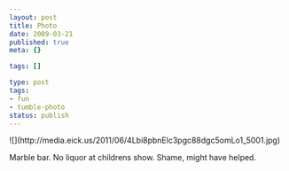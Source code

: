 ```yaml
---
layout: post
title: Photo
date: 2009-03-21
published: true
meta: {}

tags: []

type: post
tags:
- fun
- tumble-photo
status: publish
---
```

<div class="figure">            ![](http://media.eick.us/2011/06/4Lbi8pbnElc3pgc88dgc5omLo1_5001.jpg)        </div>

Marble bar. No liquor at childrens show. Shame, might have helped.

